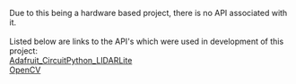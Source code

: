 Due to this being a hardware based project, there is no API associated with it.<br><br>
Listed below are links to the API's which were used in development of this project:<br>
[Adafruit_CircuitPython_LIDARLite](https://github.com/adafruit/Adafruit_CircuitPython_LIDARLite)<br>
[OpenCV](https://pypi.org/project/opencv-python/)<br>

